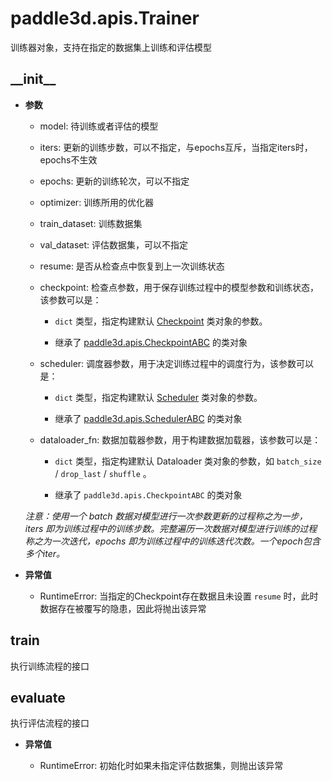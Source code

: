 # paddle3d.apis.Trainer

  训练器对象，支持在指定的数据集上训练和评估模型

## \_\_init\_\_

  * **参数**

      * model: 待训练或者评估的模型

      * iters: 更新的训练步数，可以不指定，与epochs互斥，当指定iters时，epochs不生效

      * epochs: 更新的训练轮次，可以不指定

      * optimizer: 训练所用的优化器

      * train_dataset: 训练数据集

      * val_dataset: 评估数据集，可以不指定

      * resume: 是否从检查点中恢复到上一次训练状态

      * checkpoint: 检查点参数，用于保存训练过程中的模型参数和训练状态，该参数可以是：

        *  `dict` 类型，指定构建默认 [Checkpoint](./checkpoint.md) 类对象的参数。

        * 继承了 [paddle3d.apis.CheckpointABC](./checkpoint.md) 的类对象

      * scheduler: 调度器参数，用于决定训练过程中的调度行为，该参数可以是：

        *  `dict` 类型，指定构建默认 [Scheduler](./scheduler.md) 类对象的参数。

        * 继承了 [paddle3d.apis.SchedulerABC](./scheduler.md) 的类对象

      * dataloader_fn: 数据加载器参数，用于构建数据加载器，该参数可以是：

        *  `dict` 类型，指定构建默认 Dataloader 类对象的参数，如 `batch_size` / `drop_last` / `shuffle` 。

        * 继承了 `paddle3d.apis.CheckpointABC` 的类对象

      *注意：使用一个 batch 数据对模型进行一次参数更新的过程称之为一步，iters 即为训练过程中的训练步数。完整遍历一次数据对模型进行训练的过程称之为一次迭代，epochs 即为训练过程中的训练迭代次数。一个epoch包含多个iter。*

  * **异常值**

    * RuntimeError: 当指定的Checkpoint存在数据且未设置 `resume` 时，此时数据存在被覆写的隐患，因此将抛出该异常

## train

  执行训练流程的接口

## evaluate

  执行评估流程的接口

  * **异常值**

    * RuntimeError: 初始化时如果未指定评估数据集，则抛出该异常
